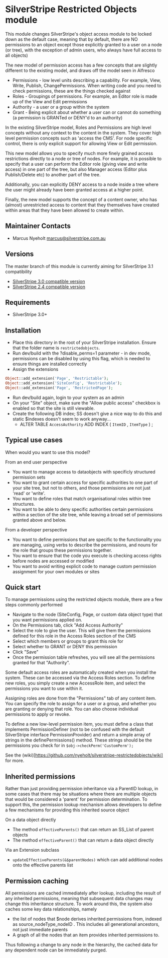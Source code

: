 # SilverStripe Restricted Objects module

This module changes SilverStripe's object access module to be locked down
as the default case, meaning that by default, there are NO permissions to
an object except those explicitly granted to a user on a node (or tree), with
the exception of admin users, who always have full access to all objects)

The new model of permission access has a few concepts that are slightly
different to the existing model, and draws off the model seen in Alfresco

* Permissions - low level units describing a capability. For example, View, 
  Write, Publish, ChangePermissions. When writing code and you need to check
  permissions, these are the things checked against
* Roles - Groupings of permissions. For example, an Editor role is made up 
  of the View and Edit permissions
* Authority - a user or a group within the system
* Grant - Being explicit about whether a user can or cannot do something 
  (a permission is GRANTed or DENY'd to an authority)

In the existing SilverStripe model, Roles and Permissions are high level 
concepts without any context to the content in the system. They cover
high level permission concepts such as 'access the CMS'. For node specific
control, there is only explicit support for allowing View or Edit permission. 

This new model allows you to specify
much more finely grained access restrictions directly to a node or tree of 
nodes. For example, it is possible to specify that a user can perform the 
Editor role (giving view and write access) in one part of the tree, but 
also Manager access (Editor plus Publish/Delete etc) to another part of the 
tree. 

Additionally, you can explicitly DENY access to a node inside a tree where
the user might already have been granted access at a higher point. 

Finally, the new model supports the concept of a content owner, who has
(almost) unrestricted access to content that they themselves have created 
within areas that they have been allowed to create within. 

## Maintainer Contacts
*  Marcus Nyeholt <marcus@silverstripe.com.au>

## Versions

The master branch of this module is currently aiming for SilverStripe 3.1 compatibility

* [SilverStripe 3.0 compatible version](https://github.com/nyeholt/silverstripe-restrictedobjects/tree/1.0)
* [SilverStripe 2.4 compatible version](https://github.com/nyeholt/silverstripe-restrictedobjects/tree/ss24)


## Requirements
* SilverStripe 3.0+

## Installation

*  Place this directory in the root of your SilverStripe installation. Ensure
   that the folder name is `restrictedobjects`.
*  Run dev/build with the ?disable_perms=1 parameter - in dev mode, permissions
   can be disabled by using this flag, which is needed to ensure things are 
   installed correctly
* Assign the extensions
  
```php
Object::add_extension('Page', 'Restrictable');
Object::add_extension('SiteConfig', 'Restrictable');
Object::add_extension('Page', 'RestrictedPage');
```

* Run dev/build again, login to your system as an admin
* On your "Site" object, make sure the "Allow public access" checkbox is
  enabled so that the site is still viewable.
* Create the following DB index; SS doesn't give a nice way to do this 
  and static $indexes doesn't seem to work anyway...
  * ALTER TABLE `AccessAuthority` ADD INDEX ( `ItemID` , `ItemType` ) ;

## Typical use cases

When would you want to use this model?

From an end user perspective

* You want to manage access to dataobjects with specificly structured 
  permission sets
* You want to grant certain access for specific authorities to one part of 
  your site tree, but not to others, and those permissions are not just 
  'read' or 'write'. 
* You want to define roles that match organisational roles within tree
  structures. 
* You want to be able to deny specific authorities certain permissions 
  within a section of the site tree, while leaving a broad set of permissions
  granted above and below. 

From a developer perspective

* You want to define permissions that are specific to the functionality you
  are managing, using verbs to describe the permissions, and nouns for the 
  role that groups these permissions together. 
* You want to ensure that the code you execute is checking access rights 
  before nodes are accessed or modified
* You want to avoid writing explicit code to manage custom permission
  assignment for your own modules or sites

## Quick start

To manage permissions using the restricted objects module, there are a few 
steps commonly performed

* Navigate to the node (SiteConfig, Page, or custom data object type) that 
  you want permissions applied on. 
* On the Permissions tab, click "Add Access Authority"
* Select the role to give the user. This will give them the permissions
  defined for this role in the Access Roles section of the CMS
* Select which members or groups to grant this role for
* Select whether to GRANT or DENY this permission
* Click "Save"
* Once the permission table refreshes, you will see all the permissions
  granted for that "Authority". 

Some default access roles are automatically created when you install the 
system. These can be accessed via the Access Roles section.
To define new roles, you simply create a new AccessRole item, and select
the permissions you want to use within it. 

Assigning roles are done from the "Permissions" tab of any content item.
You can specify the role to assign for a user or a group, and whether you are
granting or denying that role. You can also choose individual permissions
to apply or revoke. 

To define a new low-level permission item, you must define a class that 
implements PermissionDefiner (not to be confused with the default
SilverStripe interface PermissionProvider) and return a simple array of
strings in the definePermissions() method. These strings should be the 
permissions you check for in `$obj->checkPerm('CustomPerm');`

See the (wiki)[https://github.com/nyeholt/silverstripe-restrictedobjects/wiki]
for more.

## Inherited permissions

Rather than just providing permission inheritance via a ParentID lookup, in
some cases that there may be situations where there are multiple objects that
would be considered a 'parent' for permission determination. To support this,
the permission lookup mechanism allows developers to define a few mechanisms
for providing this inherited source object

On a data object directly 

* The method `effectiveParents()` that can return an SS_List of parent objects
* The method `effectiveParent()` that can return a data object directly

Via an Extension subclass

* `updateEffectiveParents(&$parentNodes)` which can add additional nodes
  onto the effective parents list


## Permission caching

All permissions are cached immediately after lookup, including the result of 
any inherited permissions, meaning that subsequent data changes may
change this inheritance structure. To work around this, the system also caches
some key data relationships, namely

* the list of nodes that $node derives inherited permissions from, indexed as 
  source_nodeType_nodeID . This includes all generational ancestors, not just 
  immediate parents
* A graph of all the nodes that an item provides inherited permissions to. 

Thus following a change to any node in the hierarchy, the cached data for 
any dependent node can be immediately purged.

